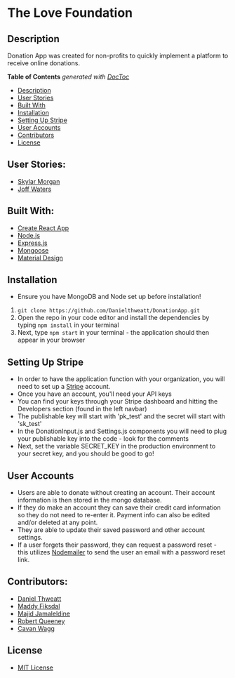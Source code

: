 # The Love Foundation

## Description
Donation App was created for non-profits to quickly implement a platform to receive online donations. 

<!-- START doctoc generated TOC please keep comment here to allow auto update -->
<!-- DON'T EDIT THIS SECTION, INSTEAD RE-RUN doctoc TO UPDATE -->
**Table of Contents**  *generated with [DocToc](https://github.com/thlorenz/doctoc)*

- [Description](#description)
- [User Stories](#user-stories)
- [Built With](#built-with)
- [Installation](#installation)
- [Setting Up Stripe](#setting-up-stripe)
- [User Accounts](#user-accounts)
- [Contributors](#contributors)
- [License](#license)

<!-- END doctoc generated TOC please keep comment here to allow auto update -->

## User Stories:
- [Skylar Morgan](https://app.xtensio.com/9ium2q4l)
- [Joff Waters](https://app.xtensio.com/9ium2q4l)

## Built With:
- [Create React App](https://github.com/facebook/create-react-app)
- [Node.js](https://nodejs.org/en/)
- [Express.js](https://expressjs.com/)
- [Mongoose](http://mongoosejs.com/)
- [Material Design](https://material.io/design/)

## Installation
- Ensure you have MongoDB and Node set up before installation!
1. `git clone https://github.com/Danielthweatt/DonationApp.git` 
2. Open the repo in your code editor and install the dependencies by typing `npm install` in your terminal
3. Next, type `npm start` in your terminal - the application should then appear in your browser

## Setting Up Stripe
- In order to have the application function with your organization, you will need to set up a [Stripe](https://dashboard.stripe.com/register) account.
- Once you have an account, you'll need your API keys
- You can find your keys through your Stripe dashboard and hitting the Developers section (found in the left navbar)
- The publishable key will start with 'pk_test' and the secret will start with 'sk_test'
- In the DonationInput.js and Settings.js components you will need to plug your publishable key into the code - look for the comments
- Next, set the variable SECRET_KEY in the production environment to your secret key, and you should be good to 
go!

## User Accounts
- Users are able to donate without creating an account. Their account information is then stored in the mongo database. 
- If they do make an account they can save their credit card information so they do not need to re-enter it. Payment info can also be edited and/or deleted at any point.
- They are able to update their saved password and other account settings.
- If a user forgets their password, they can request a password reset - this utilizes [Nodemailer](https://nodemailer.com/about/) to send the user an email with a password reset link.

## Contributors:
- [Daniel Thweatt](https://github.com/Danielthweatt)
- [Maddy Fiksdal](https://github.com/m-fiks)
- [Majid Jamaleldine](https://github.com/Taxlife)
- [Robert Queeney](https://github.com/scoslo5512)
- [Cavan Wagg](https://github.com/CavanWagg)

## License

- [MIT License](https://github.com/Danielthweatt/DonationApp/blob/master/LICENSE)
